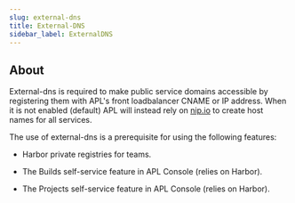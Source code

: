```yaml
---
slug: external-dns
title: External-DNS
sidebar_label: ExternalDNS
---
```


## About

External-dns is required to make public service domains accessible by registering them with APL's front loadbalancer CNAME or IP address. When it is not enabled (default) APL will instead rely on [nip.io](https://nip.io) to create host names for all services.

The use of external-dns is a prerequisite for using the following features:

- Harbor private registries for teams.

- The Builds self-service feature in APL Console (relies on Harbor).

- The Projects self-service feature in APL Console (relies on Harbor).